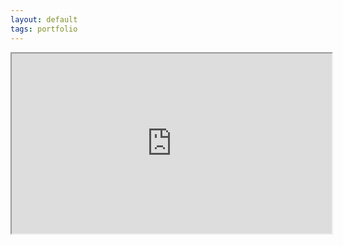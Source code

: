 ```yaml
---
layout: default
tags: portfolio
---
```


<iframe width="512" height="288"
src="https://www.youtube.com/embed/99LynWQqk5w">
</iframe>
